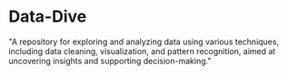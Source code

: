# Data-Dive
"A repository for exploring and analyzing data using various techniques, including data cleaning, visualization, and pattern recognition, aimed at uncovering insights and supporting decision-making."
